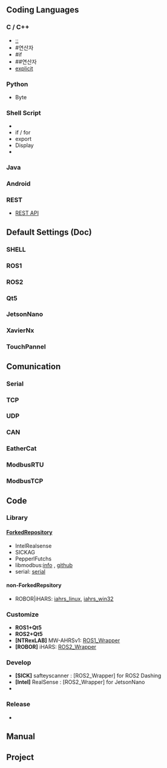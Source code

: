 ## Coding Languages
### C / C++
* [::](https://kldp.org/node/123348)
* #연산자
* #if
* ##연산자
* [explicit](https://dydtjr1128.github.io/cpp/2019/07/13/Cpp-explicit-keyowrd.html)
### Python
* Byte
### Shell Script
* 
* if / for
* export
* Display
* 
### Java
### Android
### REST
* [REST API](https://meetup.nhncloud.com/posts/92)
## Default Settings (Doc)
### SHELL
### ROS1
### ROS2
### Qt5
### JetsonNano
### XavierNx
### TouchPannel
## Comunication
### Serial
### TCP
### UDP
### CAN
### EatherCat
### ModbusRTU
### ModbusTCP
## Code
### Library
#### [ForkedRepository](https://github.com/WannaSleep3254/ForkedRepository)
* IntelRealsense
* SICKAG
* PepperlFutchs
* libmodbus:[info](https://libmodbus.org/) , [github](https://github.com/WannaSleep3254/libmodbus)
* serial: [serial](https://github.com/WannaSleep3254/serial)

#### non-ForkedRepsitory
* ROBOR|iHARS: [iahrs_linux](https://github.com/page365/iahrs_linux), [iahrs_win32](https://github.com/page365/iahrs_win32)

### Customize
* **ROS1+Qt5**
* **ROS2+Qt5**
* **[NTRexLAB]** MW-AHRSv1: [ROS1_Wrapper](https://github.com/WannaSleep3254/MW-AHRSv1_ros)
* **[ROBOR]** iHARS: [ROS2_Wrapper](https://github.com/WannaSleep3254/iAHRS_ros2)

### Develop
* **[SICK]** safteyscanner : [ROS2_Wrapper] for ROS2 Dashing
* **[Intel]** RealSense : [ROS2_Wrapper] for JetsonNano
* 
### Release
*

## Manual


## Project
